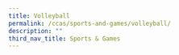 ```yaml
---
title: Volleyball
permalink: /ccas/sports-and-games/volleyball/
description: ""
third_nav_title: Sports & Games
---
```

